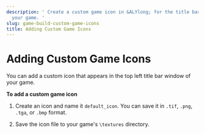 ```yaml
---
description: ' Create a custom game icon in &ALYlong; for the title bar window of
  your game. '
slug: game-build-custom-game-icons
title: Adding Custom Game Icons
---
```

# Adding Custom Game Icons<a name="game-build-custom-game-icons"></a>

You can add a custom icon that appears in the top left title bar window of your game\.

**To add a custom game icon**

1. Create an icon and name it `default_icon`\. You can save it in `.tif`, `.png`, `.tga`, or `.bmp` format\.

1. Save the icon file to your game's `\textures` directory\.